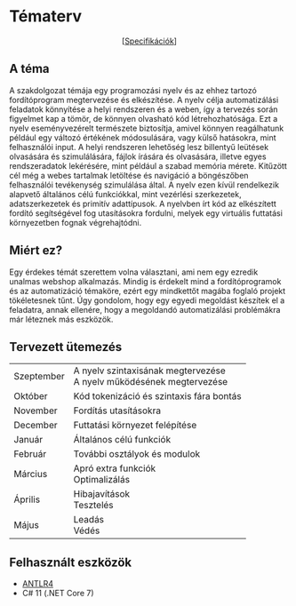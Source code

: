 #  Tématerv

<p align="center">
    [<a href="Specifications.md">Specifikációk</a>]
</p>

## A téma
A szakdolgozat témája egy programozási nyelv és az ehhez tartozó fordítóprogram megtervezése és elkészítése. 
A nyelv célja automatizálási feladatok könnyítése a helyi rendszeren és a weben, így a tervezés során figyelmet kap a tömör, de könnyen olvasható kód létrehozhatósága. Ezt a nyelv eseményvezérelt természete biztosítja, amivel könnyen reagálhatunk például egy változó értékének módosulására, vagy külső hatásokra, mint felhasználói input.
A helyi rendszeren lehetőség lesz billentyű leütések olvasására és szimulálására, fájlok írására és olvasására, illetve egyes rendszeradatok lekérésére, mint például a szabad memória mérete. Kitűzött cél még a webes tartalmak letöltése és navigáció a böngészőben felhasználói tevékenység szimulálása által. A nyelv ezen kívül rendelkezik alapvető általános célú funkciókkal, mint vezérlési szerkezetek, adatszerkezetek és primitív adattípusok. 
A nyelvben írt kód az elkészített fordító segítségével fog utasításokra fordulni, melyek egy virtuális futtatási környezetben fognak végrehajtódni.

## Miért ez?
Egy érdekes témát szerettem volna választani, ami nem egy ezredik unalmas webshop alkalmazás. Mindig is érdekelt mind a fordítóprogramok és az automatizáció témaköre, ezért egy mindkettőt magába foglaló projekt tökéletesnek tűnt.
Úgy gondolom, hogy egy egyedi megoldást készítek el a feladatra, annak ellenére, hogy a megoldandó automatizálási problémákra már léteznek más eszközök.

## Tervezett ütemezés
<table>
  <tbody>
    <tr>
      <td>Szeptember</td>
      <td>A nyelv szintaxisának megtervezése<br>A nyelv működésének megtervezése</td>
    </tr>
    <tr>
      <td>Október</td>
      <td>Kód tokenizáció és szintaxis fára bontás</td>
    </tr>
    <tr>
      <td>November</td>
      <td>Fordítás utasításokra</td>
    </tr>
    <tr>
      <td>December</td>
      <td>Futtatási környezet felépítése</td>
    </tr>
    <tr>
      <td>Január</td>
      <td>Általános célú funkciók</td>
    </tr>
    <tr>
      <td>Február</td>
      <td>További osztályok és modulok</td>
    </tr>
    <tr>
      <td>Március</td>
      <td>Apró extra funkciók<br>Optimalizálás</td>
    </tr>
    <tr>
      <td>Április</td>
      <td>Hibajavítások<br>Tesztelés</td>
    </tr>
    <tr>
      <td>Május</td>
      <td>Leadás<br>Védés</td>
    </tr>
  </tbody>
</table>

## Felhasznált eszközök
- <a href="https://github.com/antlr/antlr4">ANTLR4<a/>
- C# 11 (.NET Core 7)
